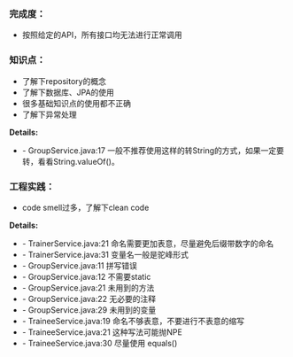 ### 完成度：
* 按照给定的API，所有接口均无法进行正常调用

### 知识点：
* 了解下repository的概念
* 了解下数据库、JPA的使用
* 很多基础知识点的使用都不正确
* 了解下异常处理

__Details:__
- \- GroupService.java:17 一般不推荐使用这样的转String的方式，如果一定要转，看看String.valueOf()。

### 工程实践：
* code smell过多，了解下clean code

__Details:__

- \- TrainerService.java:21 命名需要更加表意，尽量避免后缀带数字的命名
- \- TrainerService.java:31 变量名一般是驼峰形式
- \- GroupService.java:11 拼写错误
- \- GroupService.java:12 不需要static
- \- GroupService.java:21 未用到的方法
- \- GroupService.java:22 无必要的注释
- \- GroupService.java:29 未用到的变量
- \- TraineeService.java:19 命名不够表意，不要进行不表意的缩写
- \- TraineeService.java:21 这种写法可能抛NPE
- \- TraineeService.java:30 尽量使用 equals()



